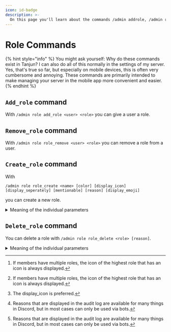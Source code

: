 ```yaml
---
icon: id-badge
description: >-
  On this page you'll learn about the commands /admin addrole, /admin removerole, /admin createrole and /admin deleterole.
---
```


# Role Commands

{% hint style="info" %}
You might ask yourself: Why do these commands exist in Tanjun? I can also do all of this normally in the settings of my server.\
Yes, that's true so far, but especially on mobile devices, this is often very cumbersome and annoying. These commands are primarily intended to make managing your server in the mobile app more convenient and easier.
{% endhint %}

## `Add_role` command

With `/admin role add_role <user> <role>` you can give a user a role.

## `Remove_role` command

With `/admin role role_remove <user> <role>` you can remove a role from a user.

## `Create_role` command

With

```
/admin role role_create <name> [color] [display_icon] [display_seperately] [mentionable] [reason] [display_emoji]
```

&#x20;you can create a new role.

<details>

<summary>Meaning of the individual parameters</summary>

- Use `name` to specify the name of the role.
- With `color` you can specify the color of the role as [HEX code](https://htmlcolorcodes.com). (Example: `#ECC3EF`)\
  If you don't specify a color, the role has the default color.
- With `display_icon` you can upload an image that is displayed as a role icon e.g. [next to the name of members with this role](#user-content-fn-1)[^1].\
  **Important:** The server must have boost level 2 to use a role icon. The image must be smaller than 256 kB and at least 64x64 pixels in size.
- With `display_emoji` you can select an emoji that is displayed as a role icon, e.g. [next to the name of members with this role](#user-content-fn-2)[^2].\
  **Important:** This parameter [**can't be specified in combination**](#user-content-fn-3)[^3] with `display_icon`.
- With `display_seperately` you can specify whether members with this role should be grouped on the right-hand side.
- With `mentionable` you can specify whether members are allowed to mention this role or not.
- With `reason` you can define a text that is displayed as [reason for creating the role in the audit log](#user-content-fn-4)[^4].

</details>

## `Delete_role` command

You can delete a role with `/admin role role_delete <role> [reason]`.

<details>

<summary>Meaning of the individual parameters</summary>

- Use `role` to specify the role that is to be deleted.
- With `reason` you can define a text that is displayed as [reason for creating the role in the audit log](#user-content-fn-5)[^5].

</details>

[^1]: If members have multiple roles, the icon of the highest role that has an icon is always displayed.

[^2]: If members have multiple roles, the icon of the highest role that has an icon is always displayed.

[^3]: The display\_icon is preferred.

[^4]: Reasons that are displayed in the audit log are available for many things in Discord, but in most cases can only be used via bots.

[^5]: Reasons that are displayed in the audit log are available for many things in Discord, but in most cases can only be used via bots.
